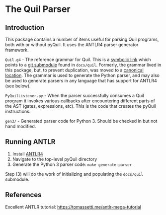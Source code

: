 The Quil Parser
===============

Introduction
------------

This package contains a number of items useful for parsing Quil
programs, both with or without pyQuil. It uses the ANTLR4 parser
generator framework.

`Quil.g4` - The reference grammar for Quil. This is a [symbolic
link](https://en.wikipedia.org/wiki/Symbolic_link) which points to a
[git submodule](https://git-scm.com/book/en/v2/Git-Tools-Submodules)
found in `docs/quil`. Formerly, the grammar lived in this package,
but, to prevent duplication, was moved to a [canonical
location](https://github.com/rigetti/quil/tree/master/grammars). The
grammar is used to generate the Python parser, and may also be used to
generate parsers in any language that has support for ANTLR4 (see
below).

`PyQuilListener.py` - When the parser successfully consumes a Quil
program it invokes various callbacks after encountering different
parts of the AST (gates, expressions, etc). This is the code that
creates the pyQuil instructions.

`gen3/` - Generated parser code for Python 3. Should be checked in but
not hand modified.

Running ANTLR
-------------

1. Install [ANTLR4](http://www.antlr.org/)
2. Navigate to the top-level pyQuil directory
3. Generate the Python 3 parser code: `make generate-parser`

Step (3) will do the work of initializing and populating the
`docs/quil` submodule.

References
----------

Excellent ANTLR tutorial: https://tomassetti.me/antlr-mega-tutorial

